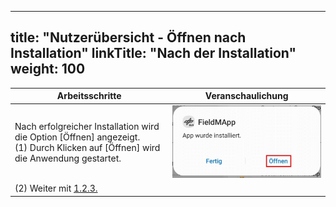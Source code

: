 
---
title: "Nutzerübersicht - Öffnen nach Installation"
linkTitle: "Nach der Installation"
weight: 100
---

| Arbeitsschritte | Veranschaulichung |
| ------ | :-----: |
| Nach erfolgreicher Installation wird die Option [Öffnen] angezeigt. <br> (1) Durch Klicken auf [Öffnen] wird die Anwendung gestartet. | ![](/screenshots/fig/FirstSteps/de/FirstSteps_1_2_1_img_01_de.jpg)  |
| (2) Weiter mit [1.2.3.](1.2.3%20FieldMApp%20Zugriffe%20festlegen) |  |
